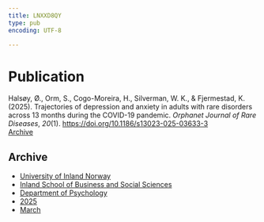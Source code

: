 ```yaml
---
title: LNXXD8QY
type: pub
encoding: UTF-8

---
```

<h1>Publication</h1>
<article id="csl-bib-container-LNXXD8QY" class="csl-bib-container">
  <div class="csl-bib-body"> <div class="csl-entry">Halsøy, Ø., Orm, S., Cogo-Moreira, H., Silverman, W. K., &#38; Fjermestad, K. (2025). Trajectories of depression and anxiety in adults with rare disorders across 13 months during the COVID-19 pandemic. <i>Orphanet Journal of Rare Diseases</i>, <i>20</i>(1). <a href="https://doi.org/10.1186/s13023-025-03633-3">https://doi.org/10.1186/s13023-025-03633-3</a></div> </div>
  <div class="csl-bib-buttons">
    <a href="#taxonomy-article-LNXXD8QY" alt="archive" class="csl-bib-button">Archive</a>
  </div>
  <div id="csl-bib-meta-container-LNXXD8QY"></div>
</article>
<div id="csl-bib-meta-LNXXD8QY" class="csl-bib-meta">
  <article id="taxonomy-article-LNXXD8QY" class="taxonomy-article">
    <h1>Archive</h1>
    <ul>
      <li><a href="{{< params subfolder >}}en/archive/?key=3DCRN523">University of Inland Norway</a></li>
      <li><a href="{{< params subfolder >}}en/archive/?key=DU8Q9LN9">Inland School of Business and Social Sciences</a></li>
      <li><a href="{{< params subfolder >}}en/archive/?key=KTD9NXA8">Department of Psychology</a></li>
      <li><a href="{{< params subfolder >}}en/archive/?key=YSESX7HT">2025</a></li>
      <li><a href="{{< params subfolder >}}en/archive/?key=TW4NW583">March</a></li>
    </ul>
  </article>
</div>
